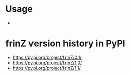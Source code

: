 
# Usage
- 

# frinZ version history in PyPI  
- https://pypi.org/project/frinZ/0.1/
- https://pypi.org/project/frinZ/1.0/
- https://pypi.org/project/frinZ/1.1/

